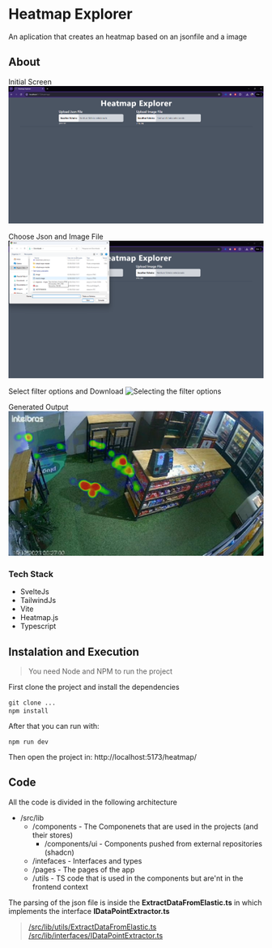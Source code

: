 # Heatmap Explorer

An aplication that creates an heatmap based on an jsonfile and a image

## About

Initial Screen
![Initial Screen of APP](/images/gitprints/started_app.png)

Choose Json and Image File
![Choosing json and image files](/images/gitprints/choose_json_image.png)

Select filter options and Download
![Selecting the filter options](/images/gitprints/generate_image.gif)

Generated Output
![Generated Output](/images/gitprints/heatmap-overlay.png)

### Tech Stack

- SvelteJs
- TailwindJs
- Vite
- Heatmap.js
- Typescript

## Instalation and Execution

> You need Node and NPM to run the project

First clone the project and install the dependencies

```shell
git clone ...
npm install
```

After that you can run with:

```shell
npm run dev
```

Then open the project in: http://localhost:5173/heatmap/

## Code 
All the code is divided in the following architecture
- /src/lib
  - /components - The Componenets that are used in the projects (and their stores)
    - /components/ui - Components pushed from external repositories (shadcn)
  - /intefaces - Interfaces and types
  - /pages - The pages of the app
  - /utils - TS code that is used in the components but are'nt in the frontend context


The parsing of the json file is inside the **ExtractDataFromElastic.ts** in which implements the interface **IDataPointExtractor.ts**
> [/src/lib/utils/ExtractDataFromElastic.ts](www.google.com)
> [/src/lib/interfaces/IDataPointExtractor.ts](www.google.com)